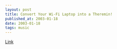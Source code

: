 ```yaml
---
layout: post
title: Convert Your Wi-Fi Laptop into a Theremin!
published_at: 2003-01-18
date: 2003-01-18
tags: music
---
```


[Link](http://vitanuova.loyalty.org/2003-01-16.html)  